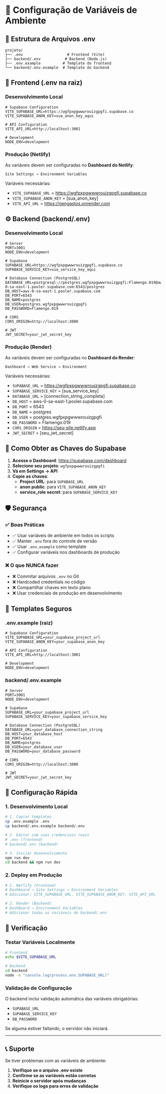 # 🔐 Configuração de Variáveis de Ambiente

## 📁 Estrutura de Arquivos .env

```
projeto/
├── .env                    # Frontend (Vite)
├── backend/.env           # Backend (Node.js)
├── .env.example          # Template do frontend
└── backend/.env.example  # Template do backend
```

## 🎯 Frontend (.env na raiz)

### Desenvolvimento Local
```env
# Supabase Configuration
VITE_SUPABASE_URL=https://wgfpxpgwwwrouizgpgfi.supabase.co
VITE_SUPABASE_ANON_KEY=sua_anon_key_aqui

# API Configuration
VITE_API_URL=http://localhost:3001

# Development
NODE_ENV=development
```

### Produção (Netlify)
As variáveis devem ser configuradas no **Dashboard do Netlify**:
```
Site Settings → Environment Variables
```

Variáveis necessárias:
- `VITE_SUPABASE_URL` = https://wgfpxpgwwwrouizgpgfi.supabase.co
- `VITE_SUPABASE_ANON_KEY` = [sua_anon_key]
- `VITE_API_URL` = https://gengastos.onrender.com

## ⚙️ Backend (backend/.env)

### Desenvolvimento Local
```env
# Server
PORT=3001
NODE_ENV=development

# Supabase
SUPABASE_URL=https://wgfpxpgwwwrouizgpgfi.supabase.co
SUPABASE_SERVICE_KEY=sua_service_key_aqui

# Database Connection (PostgreSQL)
DATABASE_URL=postgresql://postgres.wgfpxpgwwwrouizgpgfi:Flamengo.019@aws-0-sa-east-1.pooler.supabase.com:6543/postgres
DB_HOST=aws-0-sa-east-1.pooler.supabase.com
DB_PORT=6543
DB_NAME=postgres
DB_USER=postgres.wgfpxpgwwwrouizgpgfi
DB_PASSWORD=Flamengo.019

# CORS
CORS_ORIGIN=http://localhost:3000

# JWT
JWT_SECRET=your_jwt_secret_key
```

### Produção (Render)
As variáveis devem ser configuradas no **Dashboard do Render**:
```
Dashboard → Web Service → Environment
```

Variáveis necessárias:
- `SUPABASE_URL` = https://wgfpxpgwwwrouizgpgfi.supabase.co
- `SUPABASE_SERVICE_KEY` = [sua_service_key]
- `DATABASE_URL` = [connection_string_completa]
- `DB_HOST` = aws-0-sa-east-1.pooler.supabase.com
- `DB_PORT` = 6543
- `DB_NAME` = postgres
- `DB_USER` = postgres.wgfpxpgwwwrouizgpgfi
- `DB_PASSWORD` = Flamengo.019
- `CORS_ORIGIN` = https://seu-site.netlify.app
- `JWT_SECRET` = [seu_jwt_secret]

## 🔑 Como Obter as Chaves do Supabase

1. **Acesse o Dashboard**: https://supabase.com/dashboard
2. **Selecione seu projeto**: `wgfpxpgwwwrouizgpgfi`
3. **Vá em Settings → API**
4. **Copie as chaves**:
   - **Project URL**: para `SUPABASE_URL`
   - **anon public**: para `VITE_SUPABASE_ANON_KEY`
   - **service_role secret**: para `SUPABASE_SERVICE_KEY`

## 🛡️ Segurança

### ✅ Boas Práticas
- ✅ Usar variáveis de ambiente em todos os scripts
- ✅ Manter `.env` fora do controle de versão
- ✅ Usar `.env.example` como template
- ✅ Configurar variáveis nos dashboards de produção

### ❌ O que NUNCA fazer
- ❌ Commitar arquivos `.env` no Git
- ❌ Hardcoded credentials no código
- ❌ Compartilhar chaves em texto plano
- ❌ Usar credenciais de produção em desenvolvimento

## 📂 Templates Seguros

### .env.example (raiz)
```env
# Supabase Configuration
VITE_SUPABASE_URL=your_supabase_project_url
VITE_SUPABASE_ANON_KEY=your_supabase_anon_key

# API Configuration
VITE_API_URL=http://localhost:3001

# Development
NODE_ENV=development
```

### backend/.env.example
```env
# Server
PORT=3001
NODE_ENV=development

# Supabase
SUPABASE_URL=your_supabase_project_url
SUPABASE_SERVICE_KEY=your_supabase_service_key

# Database Connection (PostgreSQL)
DATABASE_URL=your_database_connection_string
DB_HOST=your_database_host
DB_PORT=6543
DB_NAME=postgres
DB_USER=your_database_user
DB_PASSWORD=your_database_password

# CORS
CORS_ORIGIN=http://localhost:3000

# JWT
JWT_SECRET=your_jwt_secret_key
```

## 🚀 Configuração Rápida

### 1. Desenvolvimento Local
```bash
# 1. Copiar templates
cp .env.example .env
cp backend/.env.example backend/.env

# 2. Editar com suas credenciais reais
# .env (frontend)
# backend/.env (backend)

# 3. Iniciar desenvolvimento
npm run dev
cd backend && npm run dev
```

### 2. Deploy em Produção
```bash
# 1. Netlify (Frontend)
# Dashboard → Site Settings → Environment Variables
# Adicionar: VITE_SUPABASE_URL, VITE_SUPABASE_ANON_KEY, VITE_API_URL

# 2. Render (Backend)  
# Dashboard → Environment Variables
# Adicionar todas as variáveis do backend/.env
```

## 🔧 Verificação

### Testar Variáveis Localmente
```bash
# Frontend
echo $VITE_SUPABASE_URL

# Backend
cd backend
node -e "console.log(process.env.SUPABASE_URL)"
```

### Validação de Configuração
O backend inclui validação automática das variáveis obrigatórias:
- `SUPABASE_URL`
- `SUPABASE_SERVICE_KEY` 
- `DB_PASSWORD`

Se alguma estiver faltando, o servidor não iniciará.

---

## 📞 Suporte

Se tiver problemas com as variáveis de ambiente:

1. **Verifique se o arquivo .env existe**
2. **Confirme se as variáveis estão corretas**
3. **Reinicie o servidor após mudanças**
4. **Verifique os logs para erros de validação**
